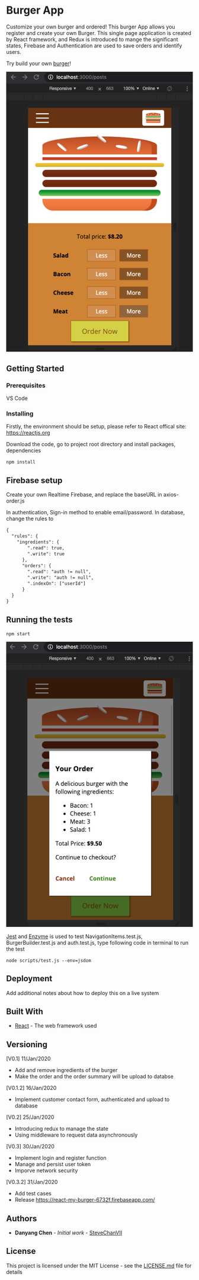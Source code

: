 # Burger App

Customize your own burger and ordered! This burger App allows you register and create your own Burger. This single page application is created by React framework, and Redux is introduced to mange the significant states, Firebase and Authentication are used to save orders and identify users.

Try build your own [burger](https://react-my-burger-6732f.firebaseapp.com/)!

![Screenshot](/src/assets/burger_app_1.png)

## Getting Started

### Prerequisites

VS Code

### Installing

Firstly, the environment should be setup, please refer to React offical site: https://reactjs.org

Download the code, go to project root directory and install packages, dependencies
```
npm install
```

## Firebase setup
Create your own Realtime Firebase, and replace the baseURL in axios-order.js

In authentication, Sign-in method to enable email/password. 
In database, change the rules to
```
{
  "rules": {
    "ingredients": {
        ".read": true,
        ".write": true
      },
      "orders": {
        ".read": "auth != null",
        ".write": "auth != null",
        ".indexOn": ["userId"]
      }
  }
}
```


## Running the tests
```
npm start
```
![Screenshot](/src/assets/burger_app_2.png)

[Jest](https://jestjs.io/docs/en/getting-started) and [Enzyme](https://airbnb.io/enzyme/docs/api/) is used to test NavigationItems.test.js, BurgerBuilder.test.js and auth.test.js, type following code in terminal to run the test
```
node scripts/test.js --env=jsdom
```

## Deployment

Add additional notes about how to deploy this on a live system

## Built With

* [React](https://reactjs.org/) - The web framework used


## Versioning

[V0.1] 11/Jan/2020
* Add and remove ingredients of the burger
* Make the order and the order summary will be upload to databse

[V0.1.2] 16/Jan/2020
* Implement customer contact form, authenticated and upload to database

[V0.2] 25/Jan/2020
* Introducing redux to manage the state
* Using middleware to request data asynchronously

[V0.3] 30/Jan/2020
* Implement login and register function
* Manage and persist user token
* Imporve network security

[V0.3.2] 31/Jan/2020
* Add test cases
* Release https://react-my-burger-6732f.firebaseapp.com/

## Authors

* **Danyang Chen** - *Initial work* - [SteveChanVII](https://github.com/stevechanvii/)

## License

This project is licensed under the MIT License - see the [LICENSE.md](LICENSE.md) file for details

